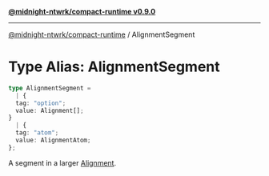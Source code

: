 [**@midnight-ntwrk/compact-runtime v0.9.0**](../README.md)

***

[@midnight-ntwrk/compact-runtime](../globals.md) / AlignmentSegment

# Type Alias: AlignmentSegment

```ts
type AlignmentSegment = 
  | {
  tag: "option";
  value: Alignment[];
}
  | {
  tag: "atom";
  value: AlignmentAtom;
};
```

A segment in a larger [Alignment](Alignment.md).
